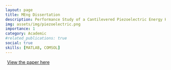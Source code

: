 ```yaml
---
layout: page
title: MEng Dissertation
description: Performance Study of a Cantilevered Piezoelectric Energy Harvester.
img: assets/img/piezoelectric.png
importance: 1
category: Academic
#related_publications: true
social: true 
skills: [MATLAB, COMSOL]
---
```


<a href="{{ 'assets/pdf/Final_Report.pdf' | relative_url }}" 
   target="_blank" 
   rel="noopener noreferrer" 
   style="display: inline-flex; align-items: center; gap: 0.4em;">
  <i class="fas fa-file-pdf fa-2x"></i>
  <span> View the paper here </span>
  <i class="fa-solid fa-arrow-up-right-from-square"></i>
</a>